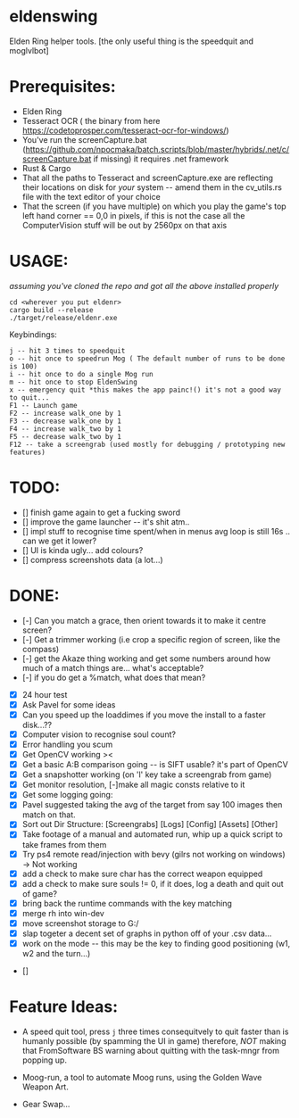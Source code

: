 # eldenswing

Elden Ring helper tools. [the only useful thing is the speedquit and moglvlbot]

# Prerequisites:

- Elden Ring
- Tesseract OCR ( the binary from here https://codetoprosper.com/tesseract-ocr-for-windows/)
- You've run the screenCapture.bat (https://github.com/npocmaka/batch.scripts/blob/master/hybrids/.net/c/screenCapture.bat if missing) it requires .net framework
- Rust & Cargo
- That all the paths to Tesseract and screenCapture.exe are reflecting their locations on disk for _your_ system -- amend them in the cv_utils.rs file with the text editor of your choice
- That the screen (if you have multiple) on which you play the game's top left hand corner == 0,0 in pixels, if this is not the case all the ComputerVision stuff will be out by 2560px on that axis

# USAGE:

_assuming you've cloned the repo and got all the above installed properly_

```
cd <wherever you put eldenr>
cargo build --release
./target/release/eldenr.exe

```

Keybindings:

```
j -- hit 3 times to speedquit
o -- hit once to speedrun Mog ( The default number of runs to be done is 100)
i -- hit once to do a single Mog run
m -- hit once to stop EldenSwing
x -- emergency quit *this makes the app painc!() it's not a good way to quit...
F1 -- Launch game
F2 -- increase walk_one by 1
F3 -- decrease walk_one by 1
F4 -- increase walk_two by 1
F5 -- decrease walk_two by 1
F12 -- take a screengrab (used mostly for debugging / prototyping new features)
```

# TODO:

- [] finish game again to get a fucking sword
- [] improve the game launcher -- it's shit atm..
- [] impl stuff to recognise time spent/when in menus avg loop is still 16s .. can we get it lower?
- [] UI is kinda ugly... add colours?
- [] compress screenshots data (a lot...)

# DONE:

- [-] Can you match a grace, then orient towards it to make it centre screen?
- [-] Get a trimmer working (i.e crop a specific region of screen, like the compass)
- [-] get the Akaze thing working and get some numbers around how much of a match things are... what's acceptable?
- [-] if you do get a %match, what does that mean?
- [x] 24 hour test
- [x] Ask Pavel for some ideas
- [x] Can you speed up the loaddimes if you move the install to a faster disk...??
- [x] Computer vision to recognise soul count?
- [x] Error handling you scum
- [x] Get OpenCV working ><
- [x] Get a basic A:B comparison going -- is SIFT usable? it's part of OpenCV
- [x] Get a snapshotter working (on 'l' key take a screengrab from game)
- [x] Get monitor resolution, [-]make all magic consts relative to it
- [x] Get some logging going:
- [x] Pavel suggested taking the avg of the target from say 100 images then match on that.
- [x] Sort out Dir Structure: [Screengrabs] [Logs] [Config] [Assets] [Other]
- [x] Take footage of a manual and automated run, whip up a quick script to take frames from them
- [x] Try ps4 remote read/injection with bevy (gilrs not working on windows) -> Not working
- [x] add a check to make sure char has the correct weapon equipped
- [x] add a check to make sure souls != 0, if it does, log a death and quit out of game?
- [x] bring back the runtime commands with the key matching
- [x] merge rh into win-dev
- [x] move screenshot storage to G:/
- [x] slap togeter a decent set of graphs in python off of your .csv data...
- [x] work on the mode -- this may be the key to finding good positioning (w1, w2 and the turn...)
- []

# Feature Ideas:

- A speed quit tool, press `j` three times consequitvely to quit faster than is humanly possible (by spamming the UI in game) therefore, _NOT_ making that FromSoftware BS warning about quitting with the task-mngr from popping up.

- Moog-run, a tool to automate Moog runs, using the Golden Wave Weapon Art.

- Gear Swap...
